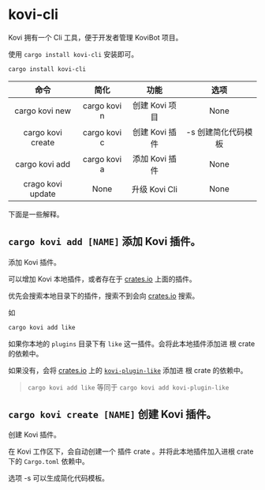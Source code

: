 # kovi-cli

Kovi 拥有一个 Cli 工具，便于开发者管理 KoviBot 项目。

使用 ```cargo install kovi-cli``` 安装即可。

```bash
cargo install kovi-cli
```

| 命令              |      简化      |      功能      |     选项          |
| :-----------:     | :-----------: | :-----------: | :-------:        |
| cargo kovi new    | cargo kovi n  | 创建 Kovi 项目 | None             |
| cargo kovi create | cargo kovi c  | 创建 Kovi 插件 | -s 创建简化代码模板 |
| cargo kovi add    | cargo kovi a  | 添加 Kovi 插件 | None             |
| crago kovi update | None          | 升级 Kovi Cli | None              |

下面是一些解释。

## ```cargo kovi add [NAME]``` 添加 Kovi 插件。

添加 Kovi 插件。

可以增加 Kovi 本地插件，或者存在于 [crates.io](https://crates.io) 上面的插件。

优先会搜索本地目录下的插件，搜索不到会向 [crates.io](https://crates.io) 搜索。

如

```bash
cargo kovi add like
```

如果你本地的 `plugins` 目录下有 `like` 这一插件。会将此本地插件添加进 根 crate 的依赖中。

如果没有，会将 [crates.io](https://crates.io) 上的 [`kovi-plugin-like`](https://crates.io/crates/kovi-plugin-like) 添加进 根 crate 的依赖中。


> `cargo kovi add like` 等同于 `cargo kovi add kovi-plugin-like`


## ```cargo kovi create [NAME]``` 创建 Kovi 插件。

创建 Kovi 插件。

在 Kovi 工作区下，会自动创建一个 插件 crate 。并将此本地插件加入进根 crate 下的 `Cargo.toml` 依赖中。

选项 -s 可以生成简化代码模板。